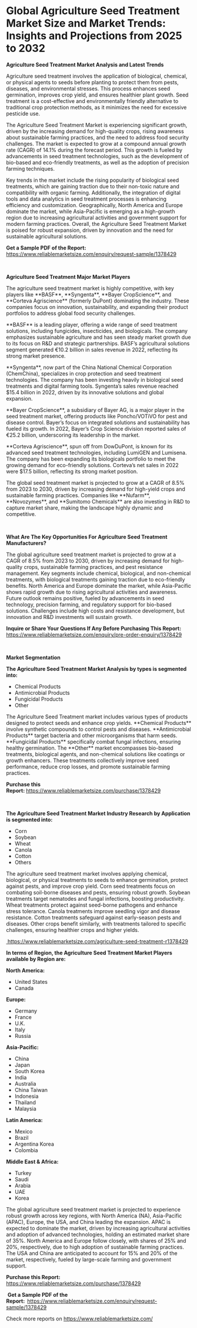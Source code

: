 <p><h1>Global Agriculture Seed Treatment Market Size and Market Trends: Insights and Projections from 2025 to 2032</h1></p><p><strong>Agriculture Seed Treatment Market Analysis and Latest Trends</strong></p>
<p><p>Agriculture seed treatment involves the application of biological, chemical, or physical agents to seeds before planting to protect them from pests, diseases, and environmental stresses. This process enhances seed germination, improves crop yield, and ensures healthier plant growth. Seed treatment is a cost-effective and environmentally friendly alternative to traditional crop protection methods, as it minimizes the need for excessive pesticide use.</p><p>The Agriculture Seed Treatment Market is experiencing significant growth, driven by the increasing demand for high-quality crops, rising awareness about sustainable farming practices, and the need to address food security challenges. The market is expected to grow at a compound annual growth rate (CAGR) of 14.1% during the forecast period. This growth is fueled by advancements in seed treatment technologies, such as the development of bio-based and eco-friendly treatments, as well as the adoption of precision farming techniques.</p><p>Key trends in the market include the rising popularity of biological seed treatments, which are gaining traction due to their non-toxic nature and compatibility with organic farming. Additionally, the integration of digital tools and data analytics in seed treatment processes is enhancing efficiency and customization. Geographically, North America and Europe dominate the market, while Asia-Pacific is emerging as a high-growth region due to increasing agricultural activities and government support for modern farming practices. Overall, the Agriculture Seed Treatment Market is poised for robust expansion, driven by innovation and the need for sustainable agricultural solutions.</p></p>
<p><strong>Get a Sample PDF of the Report:&nbsp;</strong> <a href="https://www.reliablemarketsize.com/enquiry/request-sample/1378429?utm_campaign=1845&utm_medium=2&utm_source=Github&utm_content=ia&utm_term=21012025&utm_id=agriculture-seed-treatment">https://www.reliablemarketsize.com/enquiry/request-sample/1378429</a></p>
<p>&nbsp;</p>
<p><strong>Agriculture Seed Treatment Major Market Players</strong></p>
<p><p>The agriculture seed treatment market is highly competitive, with key players like **BASF**, **Syngenta**, **Bayer CropScience**, and **Corteva Agriscience** (formerly DuPont) dominating the industry. These companies focus on innovation, sustainability, and expanding their product portfolios to address global food security challenges.</p><p>**BASF** is a leading player, offering a wide range of seed treatment solutions, including fungicides, insecticides, and biologicals. The company emphasizes sustainable agriculture and has seen steady market growth due to its focus on R&D and strategic partnerships. BASF’s agricultural solutions segment generated €10.2 billion in sales revenue in 2022, reflecting its strong market presence.</p><p>**Syngenta**, now part of the China National Chemical Corporation (ChemChina), specializes in crop protection and seed treatment technologies. The company has been investing heavily in biological seed treatments and digital farming tools. Syngenta’s sales revenue reached $15.4 billion in 2022, driven by its innovative solutions and global expansion.</p><p>**Bayer CropScience**, a subsidiary of Bayer AG, is a major player in the seed treatment market, offering products like Poncho/VOTiVO for pest and disease control. Bayer’s focus on integrated solutions and sustainability has fueled its growth. In 2022, Bayer’s Crop Science division reported sales of €25.2 billion, underscoring its leadership in the market.</p><p>**Corteva Agriscience**, spun off from DowDuPont, is known for its advanced seed treatment technologies, including LumiGEN and Lumisena. The company has been expanding its biologicals portfolio to meet the growing demand for eco-friendly solutions. Corteva’s net sales in 2022 were $17.5 billion, reflecting its strong market position.</p><p>The global seed treatment market is projected to grow at a CAGR of 8.5% from 2023 to 2030, driven by increasing demand for high-yield crops and sustainable farming practices. Companies like **Nufarm**, **Novozymes**, and **Sumitomo Chemicals** are also investing in R&D to capture market share, making the landscape highly dynamic and competitive.</p></p>
<p>&nbsp;</p>
<p><strong>What Are The Key Opportunities For Agriculture Seed Treatment Manufacturers?</strong></p>
<p><p>The global agriculture seed treatment market is projected to grow at a CAGR of 8.5% from 2023 to 2030, driven by increasing demand for high-quality crops, sustainable farming practices, and pest resistance management. Key segments include chemical, biological, and non-chemical treatments, with biological treatments gaining traction due to eco-friendly benefits. North America and Europe dominate the market, while Asia-Pacific shows rapid growth due to rising agricultural activities and awareness. Future outlook remains positive, fueled by advancements in seed technology, precision farming, and regulatory support for bio-based solutions. Challenges include high costs and resistance development, but innovation and R&D investments will sustain growth.</p></p>
<p><strong>Inquire or Share Your Questions If Any Before Purchasing This Report:</strong> <a href="https://www.reliablemarketsize.com/enquiry/pre-order-enquiry/1378429?utm_campaign=1845&utm_medium=2&utm_source=Github&utm_content=ia&utm_term=21012025&utm_id=agriculture-seed-treatment">https://www.reliablemarketsize.com/enquiry/pre-order-enquiry/1378429</a></p>
<p>&nbsp;</p>
<p><strong>Market Segmentation</strong></p>
<p><strong>The Agriculture Seed Treatment Market Analysis by types is segmented into:</strong></p>
<p><ul><li>Chemical Products</li><li>Antimicrobial Products</li><li>Fungicidal Products</li><li>Other</li></ul></p>
<p><p>The Agriculture Seed Treatment market includes various types of products designed to protect seeds and enhance crop yields. **Chemical Products** involve synthetic compounds to control pests and diseases. **Antimicrobial Products** target bacteria and other microorganisms that harm seeds. **Fungicidal Products** specifically combat fungal infections, ensuring healthy germination. The **Other** market encompasses bio-based treatments, biological agents, and non-chemical solutions like coatings or growth enhancers. These treatments collectively improve seed performance, reduce crop losses, and promote sustainable farming practices.</p></p>
<p><strong>Purchase this Report:&nbsp;</strong><a href="https://www.reliablemarketsize.com/purchase/1378429?utm_campaign=1845&utm_medium=2&utm_source=Github&utm_content=ia&utm_term=21012025&utm_id=agriculture-seed-treatment">https://www.reliablemarketsize.com/purchase/1378429</a></p>
<p>&nbsp;</p>
<p><strong>The Agriculture Seed Treatment Market Industry Research by Application is segmented into:</strong></p>
<p><ul><li>Corn</li><li>Soybean</li><li>Wheat</li><li>Canola</li><li>Cotton</li><li>Others</li></ul></p>
<p><p>The agriculture seed treatment market involves applying chemical, biological, or physical treatments to seeds to enhance germination, protect against pests, and improve crop yield. Corn seed treatments focus on combating soil-borne diseases and pests, ensuring robust growth. Soybean treatments target nematodes and fungal infections, boosting productivity. Wheat treatments protect against seed-borne pathogens and enhance stress tolerance. Canola treatments improve seedling vigor and disease resistance. Cotton treatments safeguard against early-season pests and diseases. Other crops benefit similarly, with treatments tailored to specific challenges, ensuring healthier crops and higher yields.</p></p>
<p><a href="https://www.reliablemarketsize.com/agriculture-seed-treatment-r1378429?utm_campaign=1845&utm_medium=2&utm_source=Github&utm_content=ia&utm_term=21012025&utm_id=agriculture-seed-treatment">&nbsp;https://www.reliablemarketsize.com/agriculture-seed-treatment-r1378429</a></p>
<p><strong>In terms of Region, the Agriculture Seed Treatment Market Players available by Region are:</strong></p>
<p>
    <p> <strong> North America: </strong>
        <ul>
            <li>United States</li>
            <li>Canada</li>
        </ul>
        </p> 
    <p> <strong> Europe: </strong>
        <ul>
            <li>Germany</li>
            <li>France</li>
            <li>U.K.</li>
            <li>Italy</li>
            <li>Russia</li>
        </ul>
        </p> 
    <p> <strong> Asia-Pacific: </strong>
        <ul>
            <li>China</li>
            <li>Japan</li>
            <li>South Korea</li>
            <li>India</li>
            <li>Australia</li>
            <li>China Taiwan</li>
            <li>Indonesia</li>
            <li>Thailand</li>
            <li>Malaysia</li>
        </ul>
        </p> 
    <p> <strong> Latin America: </strong>
        <ul>
            <li>Mexico</li>
            <li>Brazil</li>
            <li>Argentina Korea</li>
            <li>Colombia</li>
        </ul>
        </p> 
    <p> <strong> Middle East & Africa: </strong>
        <ul>
            <li>Turkey</li>
            <li>Saudi</li>
            <li>Arabia</li>
            <li>UAE</li>
            <li>Korea</li>
        </ul>
    </p>
    </p>
<p><p>The global agriculture seed treatment market is projected to experience robust growth across key regions, with North America (NA), Asia-Pacific (APAC), Europe, the USA, and China leading the expansion. APAC is expected to dominate the market, driven by increasing agricultural activities and adoption of advanced technologies, holding an estimated market share of 35%. North America and Europe follow closely, with shares of 25% and 20%, respectively, due to high adoption of sustainable farming practices. The USA and China are anticipated to account for 15% and 20% of the market, respectively, fueled by large-scale farming and government support.</p></p>
<p><strong>Purchase this Report: </strong><a href="https://www.reliablemarketsize.com/purchase/1378429?utm_campaign=1845&utm_medium=2&utm_source=Github&utm_content=ia&utm_term=21012025&utm_id=agriculture-seed-treatment">https://www.reliablemarketsize.com/purchase/1378429</a></p>
<p>&nbsp;<strong>Get a Sample PDF of the Report:&nbsp;&nbsp;</strong><a href="https://www.reliablemarketsize.com/enquiry/request-sample/1378429?utm_campaign=1845&utm_medium=2&utm_source=Github&utm_content=ia&utm_term=21012025&utm_id=agriculture-seed-treatment">https://www.reliablemarketsize.com/enquiry/request-sample/1378429</a></p>
<p><strong></strong></p>
<p>Check more reports on <a href="https://www.reliablemarketsize.com/?utm_campaign=1845&utm_medium=2&utm_source=Github&utm_content=ia&utm_term=21012025&utm_id=agriculture-seed-treatment">https://www.reliablemarketsize.com/</a></p>